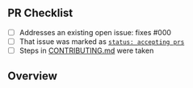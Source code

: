 <!-- 👋 Hi, thanks for sending a PR to secret-santa! 💖.
Please fill out all fields below and make sure each item is true and [x] checked.
Otherwise we may not be able to review your PR. -->

## PR Checklist

- [ ] Addresses an existing open issue: fixes #000
- [ ] That issue was marked as [`status: accepting prs`](https://github.com/tompretty/secret-santa/issues?q=is%3Aopen+is%3Aissue+label%3A%22status%3A+accepting+prs%22)
- [ ] Steps in [CONTRIBUTING.md](https://github.com/tompretty/secret-santa/blob/main/.github/CONTRIBUTING.md) were taken

## Overview

<!-- Description of what is changed and how the code change does that. -->
